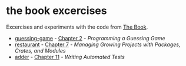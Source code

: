 # the book excercises

Excercises and experiments with the code from
[The Book](https://doc.rust-lang.org/book/).

- [guessing-game](./guessing-game/) - [Chapter 2][tb-ch02] -
  _Programming a Guessing Game_
- [restaurant](./restaurant/) - [Chapter 7][tb-ch07] -
  _Managing Growing Projects with Packages, Crates, and Modules_
- [adder](./adder/) - [Chapter 11][tb-ch11] - _Writing Automated Tests_

[tb-ch02]: https://doc.rust-lang.org/book/ch02-00-guessing-game-tutorial.html
[tb-ch07]: https://doc.rust-lang.org/book/ch07-00-managing-growing-projects-with-packages-crates-and-modules.html
[tb-ch11]: https://doc.rust-lang.org/book/ch11-00-testing.html
